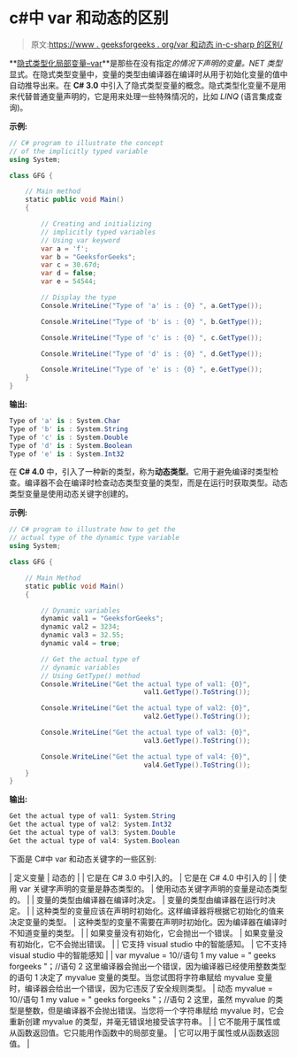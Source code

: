 # c#中 var 和动态的区别

> 原文:[https://www . geeksforgeeks . org/var 和动态 in-c-sharp 的区别/](https://www.geeksforgeeks.org/difference-between-var-and-dynamic-in-c-sharp/)

**[隐式类型化局部变量–var](https://www.geeksforgeeks.org/c-sharp-implicitly-typed-local-variables-var/)**是那些在没有指定*的情况下声明的变量。NET 类型*显式。在隐式类型变量中，变量的类型由编译器在编译时从用于初始化变量的值中自动推导出来。在 **C# 3.0** 中引入了隐式类型变量的概念。隐式类型化变量不是用来代替普通变量声明的，它是用来处理一些特殊情况的，比如 *LINQ* (语言集成查询)。

**示例:**

```cs
// C# program to illustrate the concept
// of the implicitly typed variable
using System;

class GFG {

    // Main method
    static public void Main()
    {

        // Creating and initializing
        // implicitly typed variables
        // Using var keyword
        var a = 'f';
        var b = "GeeksforGeeks";
        var c = 30.67d;
        var d = false;
        var e = 54544;

        // Display the type
        Console.WriteLine("Type of 'a' is : {0} ", a.GetType());

        Console.WriteLine("Type of 'b' is : {0} ", b.GetType());

        Console.WriteLine("Type of 'c' is : {0} ", c.GetType());

        Console.WriteLine("Type of 'd' is : {0} ", d.GetType());

        Console.WriteLine("Type of 'e' is : {0} ", e.GetType());
    }
}
```

**输出:**

```cs
Type of 'a' is : System.Char 
Type of 'b' is : System.String 
Type of 'c' is : System.Double 
Type of 'd' is : System.Boolean 
Type of 'e' is : System.Int32 

```

在 **C# 4.0** 中，引入了一种新的类型，称为**动态类型**。它用于避免编译时类型检查。编译器不会在编译时检查动态类型变量的类型，而是在运行时获取类型。动态类型变量是使用动态关键字创建的。

**示例:**

```cs
// C# program to illustrate how to get the
// actual type of the dynamic type variable
using System;

class GFG {

    // Main Method
    static public void Main()
    {

        // Dynamic variables
        dynamic val1 = "GeeksforGeeks";
        dynamic val2 = 3234;
        dynamic val3 = 32.55;
        dynamic val4 = true;

        // Get the actual type of
        // dynamic variables
        // Using GetType() method
        Console.WriteLine("Get the actual type of val1: {0}",
                                  val1.GetType().ToString());

        Console.WriteLine("Get the actual type of val2: {0}",
                                  val2.GetType().ToString());

        Console.WriteLine("Get the actual type of val3: {0}",
                                  val3.GetType().ToString());

        Console.WriteLine("Get the actual type of val4: {0}",
                                  val4.GetType().ToString());
    }
}
```

**输出:**

```cs
Get the actual type of val1: System.String
Get the actual type of val2: System.Int32
Get the actual type of val3: System.Double
Get the actual type of val4: System.Boolean

```

下面是 C#中 var 和动态关键字的一些区别:

| 定义变量 | 动态的 |
| 它是在 C# 3.0 中引入的。 | 它是在 C# 4.0 中引入的 |
| 使用 var 关键字声明的变量是静态类型的。 | 使用动态关键字声明的变量是动态类型的。 |
| 变量的类型由编译器在编译时决定。 | 变量的类型由编译器在运行时决定。 |
| 这种类型的变量应该在声明时初始化。这样编译器将根据它初始化的值来决定变量的类型。 | 这种类型的变量不需要在声明时初始化。因为编译器在编译时不知道变量的类型。 |
| 如果变量没有初始化，它会抛出一个错误。 | 如果变量没有初始化，它不会抛出错误。 |
| 它支持 visual studio 中的智能感知。 | 它不支持 visual studio 中的智能感知 |
| var myvalue = 10//语句 1
my value = " geeks forgeeks "；//语句 2
这里编译器会抛出一个错误，因为编译器已经使用整数类型的语句 1 决定了 myvalue 变量的类型。当您试图将字符串赋给 myvalue 变量时，编译器会给出一个错误，因为它违反了安全规则类型。 | 动态 myvalue = 10//语句 1
my value = " geeks forgeeks "；//语句 2
这里，虽然 myvalue 的类型是整数，但是编译器不会抛出错误。当您将一个字符串赋给 myvalue 时，它会重新创建 myvalue 的类型，并毫无错误地接受该字符串。 |
| 它不能用于属性或从函数返回值。它只能用作函数中的局部变量。 | 它可以用于属性或从函数返回值。 |